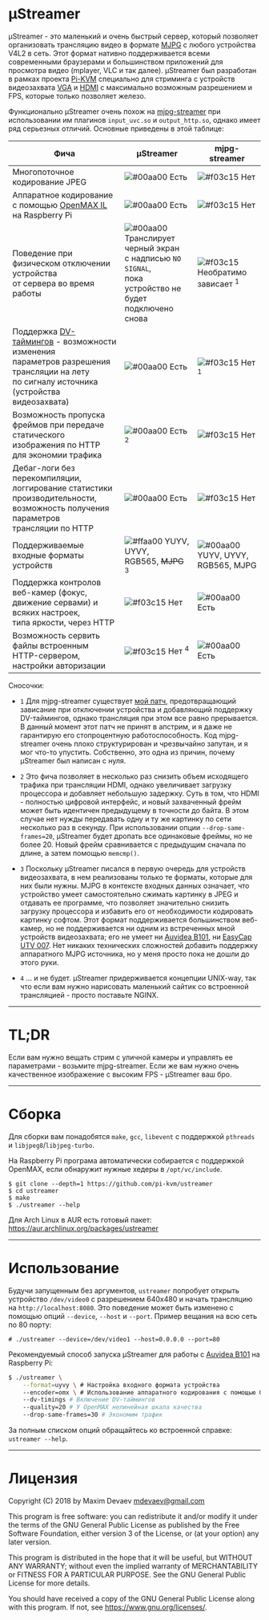 # µStreamer

µStreamer - это маленький и очень быстрый сервер, который позволяет организовать трансляцию видео в формате [MJPG](https://en.wikipedia.org/wiki/Motion_JPEG) с любого устройства V4L2 в сеть. Этот формат нативно поддерживается всеми современными браузерами и большинством приложений для просмотра видео (mplayer, VLC и так далее). µStreamer был разработан в рамках проекта [Pi-KVM](https://github.com/pi-kvm) специально для стриминга с устройств видеозахвата [VGA](https://www.amazon.com/dp/B0126O0RDC) и [HDMI](https://auvidea.com/b101-hdmi-to-csi-2-bridge-15-pin-fpc/) с максимально возможным разрешением и FPS, которые только позволяет железо.

Функционально µStreamer очень похож на [mjpg-streamer](https://github.com/jacksonliam/mjpg-streamer) при использовании им плагинов ```input_uvc.so``` и ```output_http.so```, однако имеет ряд серьезных отличий. Основные приведены в этой таблице:

| **Фича** | **µStreamer** | **mjpg-streamer** |
|----------|---------------|-------------------|
| Многопоточное кодирование JPEG | ![#00aa00](https://placehold.it/15/00aa00/000000?text=+) Есть | ![#f03c15](https://placehold.it/15/f03c15/000000?text=+) Нет |
| Аппаратное кодирование с помощью [OpenMAX IL](https://www.khronos.org/openmaxil) на Raspberry Pi | ![#00aa00](https://placehold.it/15/00aa00/000000?text=+) Есть | ![#f03c15](https://placehold.it/15/f03c15/000000?text=+) Нет |
| Поведение при физическом отключении устройства<br>от сервера во время работы | ![#00aa00](https://placehold.it/15/00aa00/000000?text=+) Транслирует черный экран<br>с надписью ```NO SIGNAL```,<br>пока устройство не будет подключено снова | ![#f03c15](https://placehold.it/15/f03c15/000000?text=+) Необратимо зависает <sup>1</sup> |
| Поддержка [DV-таймингов](https://linuxtv.org/downloads/v4l-dvb-apis/uapi/v4l/dv-timings.html) - возможности изменения <br>параметров разрешения трансляции на лету<br>по сигналу источника (устройства видеозахвата) | ![#00aa00](https://placehold.it/15/00aa00/000000?text=+) Есть | ![#f03c15](https://placehold.it/15/f03c15/000000?text=+) Нет <sup>1</sup> |
| Возможность пропуска фреймов при передаче<br>статического изображения по HTTP<br>для экономии трафика | ![#00aa00](https://placehold.it/15/00aa00/000000?text=+) Есть <sup>2</sup> | ![#f03c15](https://placehold.it/15/f03c15/000000?text=+) Нет |
| Дебаг-логи без перекомпиляции,<br>логгирование статистики производительности,<br>возможность получения параметров<br>трансляции по HTTP | ![#00aa00](https://placehold.it/15/00aa00/000000?text=+) Есть | ![#f03c15](https://placehold.it/15/f03c15/000000?text=+) Нет |
| Поддерживаемые входные форматы устройств | ![#ffaa00](https://placehold.it/15/ffaa00/000000?text=+) YUYV, UYVY,<br>RGB565, ~~MJPG~~ <sup>3</sup> | ![#00aa00](https://placehold.it/15/00aa00/000000?text=+) YUYV, UYVY,<br>RGB565, MJPG |
| Поддержка контролов веб-камер (фокус,<br> движение сервами) и всяких настроек,<br> типа яркости, через HTTP | ![#f03c15](https://placehold.it/15/f03c15/000000?text=+) Нет | ![#00aa00](https://placehold.it/15/00aa00/000000?text=+) Есть |
| Возможность сервить файлы встроенным<br>HTTP-сервером, настройки авторизации | ![#f03c15](https://placehold.it/15/f03c15/000000?text=+) Нет <sup>4</sup> | ![#00aa00](https://placehold.it/15/00aa00/000000?text=+) Есть |

Сносочки:
  * ```1``` Для mjpg-streamer существует [мой патч](https://github.com/jacksonliam/mjpg-streamer/pull/164), предотвращающий зависание при отключении устройства и добавляющий поддержку DV-таймингов, однако трансляция при этом все равно прерывается. В данный момент этот патч не принят в апстрим, и я даже не гарантирую его стопроцентную работоспособность. Код mjpg-streamer очень плохо структурирован и чрезвычайно запутан, и я мог что-то упустить. Собственно, это одна из причин, почему µStreamer был написан с нуля.
  
  * ```2``` Это фича позволяет в несколько раз снизить объем исходящего трафика при трансляции HDMI, однако увеличивает загрузку процессора и добавляет небольшую задержку. Суть в том, что HDMI - полностью цифровой интерфейс, и новый захваченный фрейм может быть идентичен предыдущему в точности до байта. В этом случае нет нужды передавать одну и ту же картинку по сети несколько раз в секунду. При использовании опции `--drop-same-frames=20`, µStreamer будет дропать все одинаковые фреймы, но не более 20. Новый фрейм сравнивается с предыдущим сначала по длине, а затем помощью ```memcmp()```.

  * ```3``` Поскольку µStreamer писался в первую очередь для устройств видеозахвата, в нем реализованы только те форматы, которые для них были нужны. MJPG в контексте входных данных означает, что устройство умеет самостоятельно сжимать картинку в JPEG и отдавать ее программе, что позволяет значительно снизить загрузку процессора и избавить его от необходимости кодировать картинку софтом. Этот формат поддерживается большинством веб-камер, но не поддерживается ни одним из встреченных мной устройств видеозахвата; его не умеет ни [Auvidea B101](https://auvidea.com/b101-hdmi-to-csi-2-bridge-15-pin-fpc/), ни [EasyCap UTV 007](https://www.amazon.com/dp/B0126O0RDC). Нет никаких технических сложностей добавить поддержку аппаратного MJPG источника, но у меня просто пока не дошли до этого руки.

  * ```4``` ... и не будет. µStreamer придерживается концепции UNIX-way, так что если вам нужно нарисовать маленький сайтик со встроенной трансляцией - просто поставьте NGINX.

-----
# TL;DR
Если вам нужно вещать стрим с уличной камеры и управлять ее параметрами - возьмите mjpg-streamer. Если же вам нужно очень качественное изображение с высоким FPS - µStreamer ваш бро.

-----
# Сборка
Для сборки вам понадобятся ```make```, ```gcc```, ```libevent``` с поддержкой ```pthreads``` и ```libjpeg8```/```libjpeg-turbo```.

На Raspberry Pi програма автоматически собирается с поддержкой OpenMAX, если обнаружит нужные хедеры в ```/opt/vc/include```.

```
$ git clone --depth=1 https://github.com/pi-kvm/ustreamer
$ cd ustreamer
$ make
$ ./ustreamer --help
```

Для Arch Linux в AUR есть готовый пакет: https://aur.archlinux.org/packages/ustreamer

-----
# Использование
Будучи запущенным без аргументов, ```ustreamer``` попробует открыть устройство ```/dev/video0``` с разрешением 640x480 и начать трансляцию на ```http://localhost:8080```. Это поведение может быть изменено с помощью опций ```--device```, ```--host``` и ```--port```. Пример вещания на всю сеть по 80 порту:
```
# ./ustreamer --device=/dev/video1 --host=0.0.0.0 --port=80
```

Рекомендуемый способ запуска µStreamer для работы с [Auvidea B101](https://www.raspberrypi.org/forums/viewtopic.php?f=38&t=120702&start=400#p1339178) на Raspberry Pi:
```bash
$ ./ustreamer \
    --format=uyvy \ # Настройка входного формата устройства
    --encoder=omx \ # Использование аппаратного кодирования с помощью OpenMAX
    --dv-timings # Включение DV-таймингов
    --quality=20 # У OpenMAX нелинейная шкала качества
    --drop-same-frames=30 # Экономим трафик
```

За полным списком опций обращайтесь ко встроенной справке: ```ustreamer --help```.

-----
# Лицензия
Copyright (C) 2018 by Maxim Devaev mdevaev@gmail.com

This program is free software: you can redistribute it and/or modify
it under the terms of the GNU General Public License as published by
the Free Software Foundation, either version 3 of the License, or
(at your option) any later version.

This program is distributed in the hope that it will be useful,
but WITHOUT ANY WARRANTY; without even the implied warranty of
MERCHANTABILITY or FITNESS FOR A PARTICULAR PURPOSE.  See the
GNU General Public License for more details.

You should have received a copy of the GNU General Public License
along with this program.  If not, see https://www.gnu.org/licenses/.
